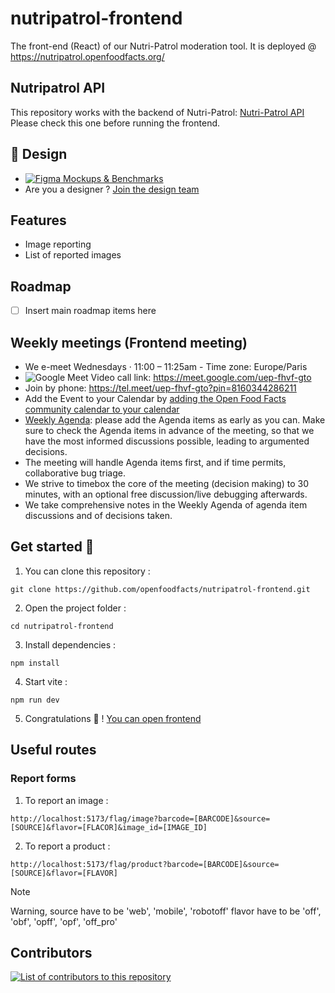 # nutripatrol-frontend
The front-end (React) of our Nutri-Patrol moderation tool. It is deployed @ https://nutripatrol.openfoodfacts.org/

## Nutripatrol API

This repository works with the backend of Nutri-Patrol: [Nutri-Patrol API](https://github.com/openfoodfacts/nutripatrol)
Please check this one before running the frontend.

## 🎨 Design
- [![Figma](https://img.shields.io/badge/figma-%23F24E1E.svg?logo=figma&logoColor=white) Mockups & Benchmarks](https://www.figma.com/design/SRU9iQ5DIpKNa6izKEiqyo/NutriPatrol--quality-?node-id=48-36&p=f&t=Ly2rYxJgs4fcTane-0)
- Are you a designer ? [Join the design team](https://github.com/openfoodfacts/openfoodfacts-design)
## Features
- Image reporting
- List of reported images
## Roadmap
- [ ] Insert main roadmap items here
## Weekly meetings (Frontend meeting)

- We e-meet Wednesdays · 11:00 – 11:25am - Time zone: Europe/Paris
- ![Google Meet](https://meet.google.com/uep-fhvf-gto) Video call link: https://meet.google.com/uep-fhvf-gto
- Join by phone: https://tel.meet/uep-fhvf-gto?pin=8160344286211
- Add the Event to your Calendar by [adding the Open Food Facts community calendar to your calendar](https://wiki.openfoodfacts.org/Events)
- [Weekly Agenda](https://docs.google.com/document/d/1BGHfvrgx5eFIGjK8aTNPK2QwAggRp4oohGuYG9lNX8g/edit?tab=t.0): please add the Agenda items as early as you can. Make sure to check the Agenda items in advance of the meeting, so that we have the most informed discussions possible, leading to argumented decisions.
- The meeting will handle Agenda items first, and if time permits, collaborative bug triage.
- We strive to timebox the core of the meeting (decision making) to 30 minutes, with an optional free discussion/live debugging afterwards.
- We take comprehensive notes in the Weekly Agenda of agenda item discussions and of decisions taken.


## Get started 🎯

1. You can clone this repository :

` git clone https://github.com/openfoodfacts/nutripatrol-frontend.git `

2. Open the project folder :

` cd nutripatrol-frontend `

3. Install dependencies : 

` npm install `

4. Start vite : 

` npm run dev `

5. Congratulations 🎉 ! [You can open frontend](http://localhost:5173/)

## Useful routes

### Report forms

1. To report an image : 
```
http://localhost:5173/flag/image?barcode=[BARCODE]&source=[SOURCE]&flavor=[FLACOR]&image_id=[IMAGE_ID]
```

2. To report a product :
```
http://localhost:5173/flag/product?barcode=[BARCODE]&source=[SOURCE]&flavor=[FLAVOR]
```

> [!NOTE] 
> Warning, source have to be 'web', 'mobile', 'robotoff'
> flavor have to be 'off', 'obf', 'opff', 'opf', 'off_pro'

## Contributors

<a href="https://github.com/openfoodfacts/nutripatrol-frontend/graphs/contributors">
<img alt="List of contributors to this repository" src="https://contrib.rocks/image?repo=openfoodfacts/nutripatrol-frontend" />
</a>
